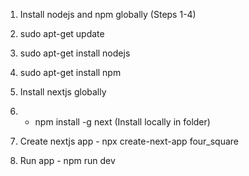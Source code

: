 1) Install nodejs and npm globally (Steps 1-4)
2) sudo apt-get update
3) sudo apt-get install nodejs
4) sudo apt-get install npm

5) Install nextjs globally 
6) - npm install -g next (Install locally in folder)

7) Create nextjs app - npx create-next-app four_square

8) Run app - npm run dev
